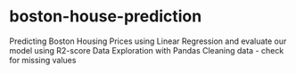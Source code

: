 # boston-house-prediction
Predicting Boston Housing Prices using Linear Regression and evaluate our model using R2-score
Data Exploration with Pandas
Cleaning data - check for missing values
